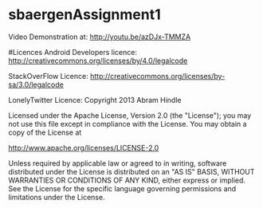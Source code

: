 # sbaergenAssignment1
Video Demonstration at: http://youtu.be/azDJx-TMMZA

#Licences
Android Developers licence:
http://creativecommons.org/licenses/by/4.0/legalcode

StackOverFlow Licence:
http://creativecommons.org/licenses/by-sa/3.0/legalcode

LonelyTwitter Licence:
Copyright 2013 Abram Hindle

Licensed under the Apache License, Version 2.0 (the "License"); you may not use this file except in compliance with the License. You may obtain a copy of the License at

http://www.apache.org/licenses/LICENSE-2.0

Unless required by applicable law or agreed to in writing, software distributed under the License is distributed on an "AS IS" BASIS, WITHOUT WARRANTIES OR CONDITIONS OF ANY KIND, either express or implied. See the License for the specific language governing permissions and limitations under the License.
